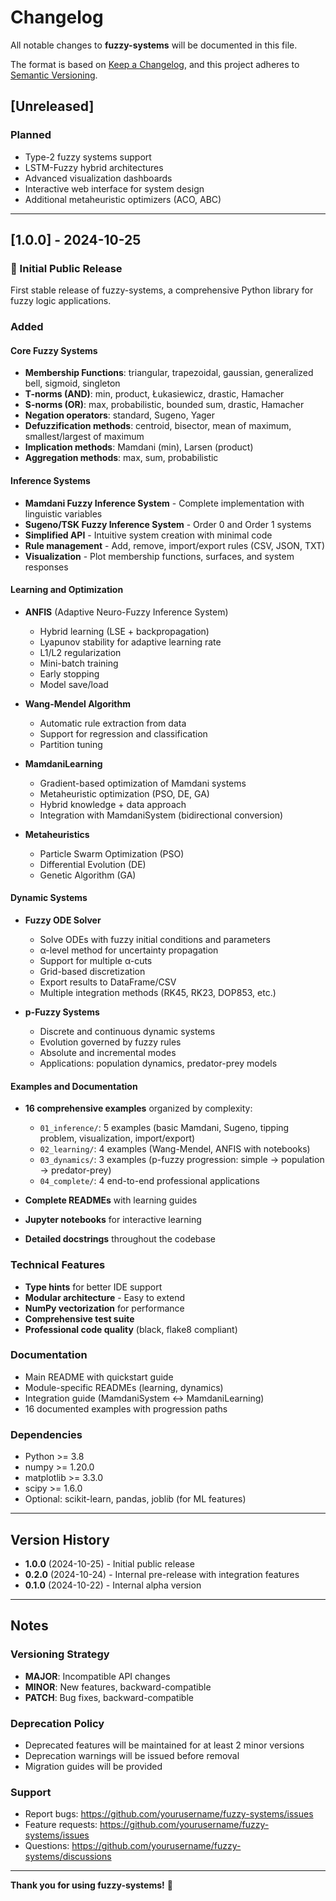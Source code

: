# Changelog

All notable changes to **fuzzy-systems** will be documented in this file.

The format is based on [Keep a Changelog](https://keepachangelog.com/en/1.0.0/),
and this project adheres to [Semantic Versioning](https://semver.org/spec/v2.0.0.html).

## [Unreleased]

### Planned
- Type-2 fuzzy systems support
- LSTM-Fuzzy hybrid architectures
- Advanced visualization dashboards
- Interactive web interface for system design
- Additional metaheuristic optimizers (ACO, ABC)

---

## [1.0.0] - 2024-10-25

### 🎉 Initial Public Release

First stable release of fuzzy-systems, a comprehensive Python library for fuzzy logic applications.

### Added

#### Core Fuzzy Systems
- **Membership Functions**: triangular, trapezoidal, gaussian, generalized bell, sigmoid, singleton
- **T-norms (AND)**: min, product, Łukasiewicz, drastic, Hamacher
- **S-norms (OR)**: max, probabilistic, bounded sum, drastic, Hamacher
- **Negation operators**: standard, Sugeno, Yager
- **Defuzzification methods**: centroid, bisector, mean of maximum, smallest/largest of maximum
- **Implication methods**: Mamdani (min), Larsen (product)
- **Aggregation methods**: max, sum, probabilistic

#### Inference Systems
- **Mamdani Fuzzy Inference System** - Complete implementation with linguistic variables
- **Sugeno/TSK Fuzzy Inference System** - Order 0 and Order 1 systems
- **Simplified API** - Intuitive system creation with minimal code
- **Rule management** - Add, remove, import/export rules (CSV, JSON, TXT)
- **Visualization** - Plot membership functions, surfaces, and system responses

#### Learning and Optimization
- **ANFIS** (Adaptive Neuro-Fuzzy Inference System)
  - Hybrid learning (LSE + backpropagation)
  - Lyapunov stability for adaptive learning rate
  - L1/L2 regularization
  - Mini-batch training
  - Early stopping
  - Model save/load

- **Wang-Mendel Algorithm**
  - Automatic rule extraction from data
  - Support for regression and classification
  - Partition tuning

- **MamdaniLearning**
  - Gradient-based optimization of Mamdani systems
  - Metaheuristic optimization (PSO, DE, GA)
  - Hybrid knowledge + data approach
  - Integration with MamdaniSystem (bidirectional conversion)

- **Metaheuristics**
  - Particle Swarm Optimization (PSO)
  - Differential Evolution (DE)
  - Genetic Algorithm (GA)

#### Dynamic Systems
- **Fuzzy ODE Solver**
  - Solve ODEs with fuzzy initial conditions and parameters
  - α-level method for uncertainty propagation
  - Support for multiple α-cuts
  - Grid-based discretization
  - Export results to DataFrame/CSV
  - Multiple integration methods (RK45, RK23, DOP853, etc.)

- **p-Fuzzy Systems**
  - Discrete and continuous dynamic systems
  - Evolution governed by fuzzy rules
  - Absolute and incremental modes
  - Applications: population dynamics, predator-prey models

#### Examples and Documentation
- **16 comprehensive examples** organized by complexity:
  - `01_inference/`: 5 examples (basic Mamdani, Sugeno, tipping problem, visualization, import/export)
  - `02_learning/`: 4 examples (Wang-Mendel, ANFIS with notebooks)
  - `03_dynamics/`: 3 examples (p-fuzzy progression: simple → population → predator-prey)
  - `04_complete/`: 4 end-to-end professional applications

- **Complete READMEs** with learning guides
- **Jupyter notebooks** for interactive learning
- **Detailed docstrings** throughout the codebase

### Technical Features
- **Type hints** for better IDE support
- **Modular architecture** - Easy to extend
- **NumPy vectorization** for performance
- **Comprehensive test suite**
- **Professional code quality** (black, flake8 compliant)

### Documentation
- Main README with quickstart guide
- Module-specific READMEs (learning, dynamics)
- Integration guide (MamdaniSystem ↔ MamdaniLearning)
- 16 documented examples with progression paths

### Dependencies
- Python >= 3.8
- numpy >= 1.20.0
- matplotlib >= 3.3.0
- scipy >= 1.6.0
- Optional: scikit-learn, pandas, joblib (for ML features)

---

## Version History

- **1.0.0** (2024-10-25) - Initial public release
- **0.2.0** (2024-10-24) - Internal pre-release with integration features
- **0.1.0** (2024-10-22) - Internal alpha version

---

## Notes

### Versioning Strategy
- **MAJOR**: Incompatible API changes
- **MINOR**: New features, backward-compatible
- **PATCH**: Bug fixes, backward-compatible

### Deprecation Policy
- Deprecated features will be maintained for at least 2 minor versions
- Deprecation warnings will be issued before removal
- Migration guides will be provided

### Support
- Report bugs: https://github.com/yourusername/fuzzy-systems/issues
- Feature requests: https://github.com/yourusername/fuzzy-systems/issues
- Questions: https://github.com/yourusername/fuzzy-systems/discussions

---

**Thank you for using fuzzy-systems!** 🎉
